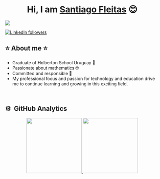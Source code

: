 <div align="center">
<h1 align="center">Hi, I am <a href="https://github.com/SantiagoFleitasIbarra">Santiago Fleitas</a> 😊</h1>
</div>
<img src="https://media.licdn.com/dms/image/v2/D4D16AQG39y-LsY-2wg/profile-displaybackgroundimage-shrink_350_1400/profile-displaybackgroundimage-shrink_350_1400/0/1721517908437?e=1729123200&v=beta&t=KvrkjMwL268oeClXQcBHpmrBZZgQeyCamXIwfW6VsV8">

[![LinkedIn followers](https://img.shields.io/linkedin/followers/santiago-mauricio-fleitas-ibarra?style=social)](https://www.linkedin.com/in/santiago-mauricio-fleitas-ibarra-852075280/)

## ⭐ About me ⭐

- Graduate of Holberton School Uruguay 🐙
- Passionate about mathematics 🤓
- Committed and responsible 🐜
- My professional focus and passion for technology and education drive me to continue learning and growing in this exciting field.

<br>

## ⚙️ &nbsp;GitHub Analytics

<p align="center">
<a href="https://github.com/SantiagoFleitasIbarra">
  <img height="180em" src="https://github-readme-stats-eight-theta.vercel.app/api?username=SantiagoFleitasIbarra&show_icons=true&theme=algolia&include_all_commits=true&count_private=true"/>
  <img height="180em" src="https://github-readme-stats-eight-theta.vercel.app/api/top-langs/?username=SantiagoFleitasIbarra&layout=compact&langs_count=8&theme=algolia"/>
</a>
</p>
